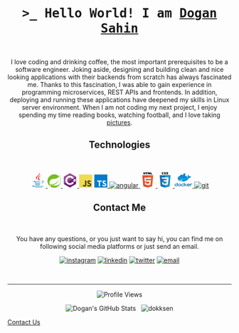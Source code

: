 

<h1 align="center">
        <samp>&gt;_ Hello World! I am
                <b><a target="_blank" href="https://dokksen.github.io/">Dogan Sahin</a></b>
        </samp>
</h1>
<br>

<p align="center">
I love coding and drinking coffee, the most important prerequisites to be a software engineer.
Joking aside, designing and building clean and nice looking applications with their backends from scratch has always fascinated me. Thanks to this fascination, I was able to gain experience in programming microservices, REST APIs and frontends. In addition, deploying and running these applications have deepened my skills in Linux server environment.
When I am not coding my next project, I enjoy spending my time reading books, watching football, and I love taking <span><a class="pictures_link" target="_blank" href="https://www.eyeem.com/u/dokksen"> pictures</a></span>.
</p>

<h2 align="center">
        Technologies
</h2>
<br>

<p align="center">
    <a href="https://www.java.com" target="_blank"> <img src="https://raw.githubusercontent.com/devicons/devicon/master/icons/java/java-original.svg" alt="java" width="35" height="35"/> </a>
    <a href="https://www.spring.io" target="_blank"> <img src="https://raw.githubusercontent.com/devicons/devicon/master/icons/spring/spring-original.svg" alt="spring" width="30" height="30"/> </a>
    <a href="https://docs.microsoft.com/en-us/dotnet/csharp/tour-of-csharp/" target="_blank"> <img src="https://raw.githubusercontent.com/devicons/devicon/master/icons/csharp/csharp-original.svg" alt="spring" width="33" height="33"/> </a>
    <a href="https://developer.mozilla.org/en-US/docs/Web/JavaScript" target="_blank"> <img src="https://raw.githubusercontent.com/devicons/devicon/master/icons/javascript/javascript-original.svg" alt="javascript" width="30" height="30"/></a>
    <a href="https://www.typescriptlang.org/" target="_blank"> <img src="https://raw.githubusercontent.com/devicons/devicon/master/icons/typescript/typescript-original.svg" alt="typescript" width="30" height="30"/> </a>
    <a href="https://angular.io/" target="_blank"> <img src="https://upload.wikimedia.org/wikipedia/commons/thumb/c/cf/Angular_full_color_logo.svg/512px-Angular_full_color_logo.svg.png" alt="angular" width="35" height="35"/> </a>
    <a href="https://www.w3.org/html/" target="_blank"> <img src="https://raw.githubusercontent.com/devicons/devicon/master/icons/html5/html5-original-wordmark.svg" alt="html5" width="35" height="35"/> </a>
    <a href="https://www.w3schools.com/css/" target="_blank"> <img src="https://raw.githubusercontent.com/devicons/devicon/master/icons/css3/css3-original-wordmark.svg" alt="css3" width="35" height="35"/> </a> 
    <a href="https://www.docker.com/" target="_blank"> <img title="Docker" alt="Docker" width="40px" src="https://raw.githubusercontent.com/github/explore/master/topics/docker/docker.png" alt="docker" width="35" height="35"> </a>
    <a href="https://git-scm.com/" target="_blank"> <img src="https://www.vectorlogo.zone/logos/git-scm/git-scm-icon.svg" alt="git" width="30" height="30"/> </a>
</p>


<h2 align="center">
        Contact Me
</h2>
<br>

<p align="center">
    You have any questions, or you just want to say hi, you can find me on following social media platforms or just send an email.
</p>

<p align="center">
<a href="https://www.instagram.com/doganshn97/"> <img align=”left” src="https://raw.githubusercontent.com/dokksen/dokksen/master/images/instagram.png" alt="instagram" width="38x" height="38px"/></a>
<a href="https://www.linkedin.com/in/dogan-sahin-173193157/"> <img align=”left” src="https://raw.githubusercontent.com/dokksen/dokksen/master/images/linkedin.png" alt="linkedin" width="35px" height="35"/></a>
<a href="https://twitter.com/dogansahinnnn"> <img align=”left” src="https://raw.githubusercontent.com/dokksen/dokksen/master/images/twitter.png" alt="twitter" width="35px" height="35"/></a>
<a href="mailto:dogansahin80@gmail.com"><img align=”left” src="https://raw.githubusercontent.com/dokksen/dokksen/master/images/email.png" alt="email" width="35px" height="35"/></a>
</p>

<br/>

<hr/>

<span align="center">

![Profile Views](https://komarev.com/ghpvc/?username=dokksen)

![Dogan's GitHub Stats](https://github-readme-stats.vercel.app/api?username=dokksen&show_icons=true&locale=en&layout=compact&theme=dracula) &nbsp; <img src="https://github-readme-stats.vercel.app/api/top-langs?username=dokksen&&langs_count=8&show_icons=true&locale=en&layout=compact&theme=dracula" alt="dokksen" height="195"></p>

</span>

[Contact Us](mailto:admin@cloudhadoop.com)









